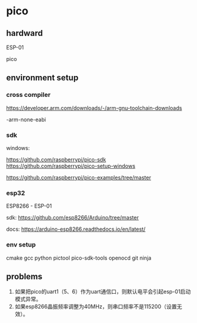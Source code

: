 # pico

## hardward

ESP-01

pico

## environment setup

### cross compiler

https://developer.arm.com/downloads/-/arm-gnu-toolchain-downloads

-arm-none-eabi

### sdk

windows:

https://github.com/raspberrypi/pico-sdk
https://github.com/raspberrypi/pico-setup-windows

https://github.com/raspberrypi/pico-examples/tree/master

### esp32

ESP8266 - ESP-01

sdk:
https://github.com/esp8266/Arduino/tree/master

docs:
https://arduino-esp8266.readthedocs.io/en/latest/



### env setup

cmake 
gcc
python
pictool
pico-sdk-tools
openocd
git
ninja

## problems

1. 如果把pico的uart1（5、6）作为uart通信口，则默认电平会引起esp-01启动模式异常。
2. 如果esp8266晶振频率调整为40MHz，则串口频率不是115200（设置无效）。